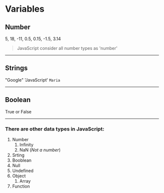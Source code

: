 # Variables

## Number
5, 18, -11, 0.5, 0.15, -1.5, 3.14

> JavaScript consider all number types as 'number'

---

## Strings
"Google"
'JavaScript'
`Maria`

---

## Boolean
True or False

---

### There are other data types in JavaScript:
1. Number
    1. Infinity
    2. NaN (*Not a number*)
2. Srting
3. Booblean
4. Null
5. Undefined
6. Object
    1. Array
7. Function